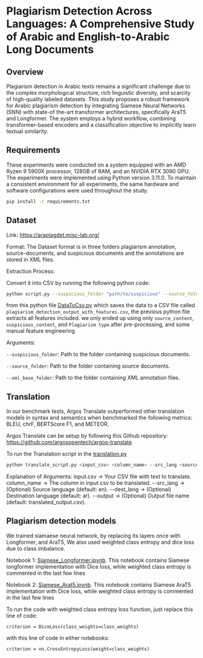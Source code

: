 # Plagiarism Detection Across Languages: A Comprehensive Study of Arabic and English-to-Arabic Long Documents

## Overview

Plagiarism detection in Arabic texts remains a significant challenge due to the complex morphological structure, rich linguistic diversity, and scarcity of high-quality labeled datasets. This study proposes a robust framework for Arabic plagiarism detection by integrating Siamese Neural Networks (SNN) with state-of the-art transformer architectures, specifically AraT5 and Longformer. The system employs a hybrid workflow, combining transformer-based encoders and a classification objective to implicitly learn textual similarity.

## Requirements

These experiments were conducted on a system equipped with an AMD Ryzen 9 5900X processor, 128GB of RAM, and an NVIDIA RTX 3090 GPU. The experiments were implemented using Python version 3.11.0. 
To maintain a consistent environment for all experiments, the same hardware and software configurations were used throughout the study.

```bash
pip install -r requirements.txt
```

## Dataset
Link: https://araplagdet.misc-lab.org/

Format: The Dataset format is in three folders plagiarism annotation, source-documents, and suspicious documents and the annotations are stored in XML files. 

Extraction Process:

Convert it into CSV by running the following python code: 
```bash
python script.py --suspicious_folder "path/to/suspicious" --source_folder "path/to/source" --xml_base_folder "path/to/xml"
```
from this python file [DataToCsv.py](DataToCsv.py) which saves the data to a CSV file called ```plagiarism_detection_output_with_features.csv```, the previous python file extracts all features included. we only ended up using only ```source_content```, ```suspicious_content```, and ```Plagiarism type``` after pre-processing, and some manual feature engineering

Arguments:

```--suspicious_folder```: Path to the folder containing suspicious documents.

```--source_folder```: Path to the folder containing source documents.

```--xml_base_folder```: Path to the folder containing XML annotation files.

## Translation
In our benchmark tests, Argos Translate outperformed other translation models in syntax and semantics when benchmarked the following metrics: BLEU, chrF, BERTScore F1, and METEOR.

Argos Translate can be setup by following this Github repository: https://github.com/argosopentech/argos-translate

To run the Translation script in the [translation.py](translation.py)
```bash
python translate_script.py <input_csv> <column_name> --src_lang <source_language> --dest_lang <target_language> --output <output_csv>
```
Explanation of Arguments:
input.csv → Your CSV file with text to translate.
column_name → The column in input.csv to be translated.
--src_lang → (Optional) Source language (default: en).
--dest_lang → (Optional) Destination language (default: ar).
--output → (Optional) Output file name (default: translated_output.csv).

## Plagiarism detection models
We trained siamaese neural network, by replacing its layers once with Longformer, and AraT5, We also used weighted class entropy and dice loss due to class imbalance.

Notebook 1: [Siamese_Longformer.ipynb](Siamese_Longformer.ipynb). This notebook contains Siamese longformer implementation with Dice loss, while weighted class entropy is commented in the last few lines

Notebook 2: [Siamese_Arat5.ipynb](Siamese_Arat5.ipynb). This notebook contains Siamese AraT5 implementation with Dice loss, while weighted class entropy is commented in the last few lines

To run the code with weighted class entropy loss function, just replace this line of code: 
```
criterion = DiceLoss(class_weights=class_weights)
```

with this line of code in either notebooks: 
```
criterion = nn.CrossEntropyLoss(weight=class_weights)
```

